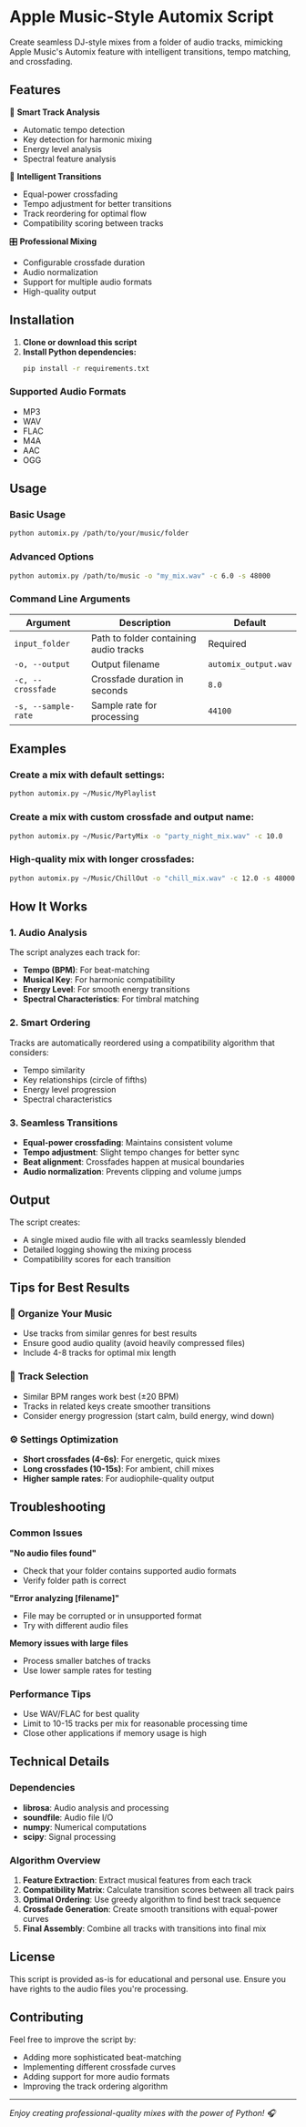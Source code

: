 # Apple Music-Style Automix Script

Create seamless DJ-style mixes from a folder of audio tracks, mimicking Apple Music's Automix feature with intelligent transitions, tempo matching, and crossfading.

## Features

🎵 **Smart Track Analysis**
- Automatic tempo detection
- Key detection for harmonic mixing
- Energy level analysis
- Spectral feature analysis

🔄 **Intelligent Transitions**
- Equal-power crossfading
- Tempo adjustment for better transitions
- Track reordering for optimal flow
- Compatibility scoring between tracks

🎛️ **Professional Mixing**
- Configurable crossfade duration
- Audio normalization
- Support for multiple audio formats
- High-quality output

## Installation

1. **Clone or download this script**
2. **Install Python dependencies:**
   ```bash
   pip install -r requirements.txt
   ```

### Supported Audio Formats
- MP3
- WAV
- FLAC
- M4A
- AAC
- OGG

## Usage

### Basic Usage
```bash
python automix.py /path/to/your/music/folder
```

### Advanced Options
```bash
python automix.py /path/to/music -o "my_mix.wav" -c 6.0 -s 48000
```

### Command Line Arguments

| Argument | Description | Default |
|----------|-------------|---------|
| `input_folder` | Path to folder containing audio tracks | Required |
| `-o, --output` | Output filename | `automix_output.wav` |
| `-c, --crossfade` | Crossfade duration in seconds | `8.0` |
| `-s, --sample-rate` | Sample rate for processing | `44100` |

## Examples

### Create a mix with default settings:
```bash
python automix.py ~/Music/MyPlaylist
```

### Create a mix with custom crossfade and output name:
```bash
python automix.py ~/Music/PartyMix -o "party_night_mix.wav" -c 10.0
```

### High-quality mix with longer crossfades:
```bash
python automix.py ~/Music/ChillOut -o "chill_mix.wav" -c 12.0 -s 48000
```

## How It Works

### 1. **Audio Analysis**
The script analyzes each track for:
- **Tempo (BPM)**: For beat-matching
- **Musical Key**: For harmonic compatibility
- **Energy Level**: For smooth energy transitions
- **Spectral Characteristics**: For timbral matching

### 2. **Smart Ordering**
Tracks are automatically reordered using a compatibility algorithm that considers:
- Tempo similarity
- Key relationships (circle of fifths)
- Energy level progression
- Spectral characteristics

### 3. **Seamless Transitions**
- **Equal-power crossfading**: Maintains consistent volume
- **Tempo adjustment**: Slight tempo changes for better sync
- **Beat alignment**: Crossfades happen at musical boundaries
- **Audio normalization**: Prevents clipping and volume jumps

## Output

The script creates:
- A single mixed audio file with all tracks seamlessly blended
- Detailed logging showing the mixing process
- Compatibility scores for each transition

## Tips for Best Results

### 📁 **Organize Your Music**
- Use tracks from similar genres for best results
- Ensure good audio quality (avoid heavily compressed files)
- Include 4-8 tracks for optimal mix length

### 🎵 **Track Selection**
- Similar BPM ranges work best (±20 BPM)
- Tracks in related keys create smoother transitions
- Consider energy progression (start calm, build energy, wind down)

### ⚙️ **Settings Optimization**
- **Short crossfades (4-6s)**: For energetic, quick mixes
- **Long crossfades (10-15s)**: For ambient, chill mixes
- **Higher sample rates**: For audiophile-quality output

## Troubleshooting

### Common Issues

**"No audio files found"**
- Check that your folder contains supported audio formats
- Verify folder path is correct

**"Error analyzing [filename]"**
- File may be corrupted or in unsupported format
- Try with different audio files

**Memory issues with large files**
- Process smaller batches of tracks
- Use lower sample rates for testing

### Performance Tips
- Use WAV/FLAC for best quality
- Limit to 10-15 tracks per mix for reasonable processing time
- Close other applications if memory usage is high

## Technical Details

### Dependencies
- **librosa**: Audio analysis and processing
- **soundfile**: Audio file I/O
- **numpy**: Numerical computations
- **scipy**: Signal processing

### Algorithm Overview
1. **Feature Extraction**: Extract musical features from each track
2. **Compatibility Matrix**: Calculate transition scores between all track pairs
3. **Optimal Ordering**: Use greedy algorithm to find best track sequence
4. **Crossfade Generation**: Create smooth transitions with equal-power curves
5. **Final Assembly**: Combine all tracks with transitions into final mix

## License

This script is provided as-is for educational and personal use. Ensure you have rights to the audio files you're processing.

## Contributing

Feel free to improve the script by:
- Adding more sophisticated beat-matching
- Implementing different crossfade curves
- Adding support for more audio formats
- Improving the track ordering algorithm

---

*Enjoy creating professional-quality mixes with the power of Python! 🎧*